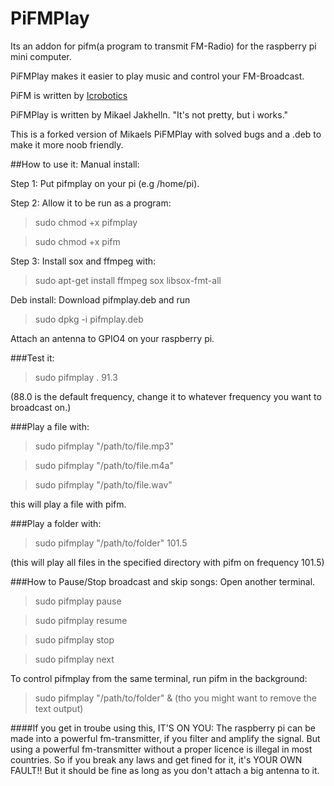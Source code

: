 PiFMPlay
========
Its an addon for pifm(a program to transmit FM-Radio) for the raspberry pi mini computer.

PiFMPlay makes it easier to play music and control your FM-Broadcast.

PiFM is written by [Icrobotics](http://www.icrobotics.co.uk/wiki/index.php)

PiFMPlay is written by Mikael Jakhelln.
"It's not pretty, but i works."

This is a forked version of Mikaels PiFMPlay with solved bugs and a .deb to make it more noob friendly.

##How to use it:
Manual install:

Step 1:
Put pifmplay on your pi (e.g /home/pi).

Step 2:
Allow it to be run as a program:
>sudo chmod +x pifmplay

>sudo chmod +x pifm

Step 3:
Install sox and ffmpeg with:
>sudo apt-get install ffmpeg sox libsox-fmt-all 

Deb install:
Download pifmplay.deb and run
>sudo dpkg -i pifmplay.deb

Attach an antenna to GPIO4 on your raspberry pi.

###Test it:

>sudo pifmplay . 91.3

(88.0 is the default frequency, change it to whatever frequency you want to broadcast on.)

###Play a file with:

>sudo pifmplay "/path/to/file.mp3"

>sudo pifmplay "/path/to/file.m4a"

>sudo pifmplay "/path/to/file.wav"

this will play a file with pifm.

###Play a folder with:

>sudo pifmplay "/path/to/folder" 101.5

(this will play all files in the specified directory with pifm on frequency 101.5)

###How to Pause/Stop broadcast and skip songs:
Open another terminal.

>sudo pifmplay pause

>sudo pifmplay resume

>sudo pifmplay stop

>sudo pifmplay next

To control pifmplay from the same terminal, run pifm in the background:
>sudo pifmplay "/path/to/folder" &
(tho you might want to remove the text output)

####If you get in troube using this, IT'S ON YOU:
The raspberry pi can be made into a powerful fm-transmitter, if you filter and amplify the signal. 
But using a powerful fm-transmitter without a proper licence is illegal in most countries.
So if you break any laws and get fined for it, it's YOUR OWN FAULT!!
But it should be fine as long as you don't attach a big antenna to it.
